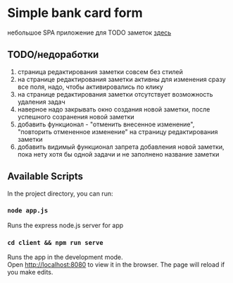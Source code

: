 # Simple bank card form

небольшое SPA приложение для TODO заметок [здесь](https://simple-todo-spa.herokuapp.com/)

## TODO/недоработки

1. страница редактирования заметки совсем без стилей
2. на странице редактирования заметки активны для изменения сразу все поля, надо, чтобы активировались по клику
3. на странице редактирования заметки отсутствует возможность удаления задач
4. наверное надо закрывать окно создания новой заметки, после успешного созранения новой заметки
5. добавить функционал - "отменить внесенное изменение", "повторить отмененное изменение" на страницу редактирования заметки
6. добавить видимый функционал запрета добавления новой заметки, пока нету хотя бы одной задачи и не заполнено название заметки

## Available Scripts

In the project directory, you can run:

### `node app.js`

Runs the express node.js server for app

### `cd client && npm run serve`

Runs the app in the development mode.<br />
Open [http://localhost:8080](http://localhost:8080) to view it in the browser.
The page will reload if you make edits.